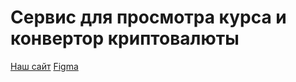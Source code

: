 <h1>Сервис для просмотра курса и конвертор криптовалюты </h1>

<a href='https://tokeninside.ru'>Наш сайт</a>
<a href='https://www.figma.com/design/u8XBDcrjbvs9OAe8JC1Ro3/Token-inside?node-id=0-1&t=9f9vFlHNN4yopt3e-1'>Figma</a>